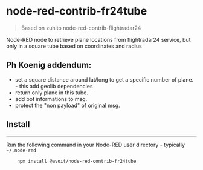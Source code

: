 node-red-contrib-fr24tube
=========================

> Based on zuhito node-red-contrib-flightradar24

Node-RED node to retrieve plane locations from flightradar24 service, but only in a square tube based on coordinates and radius

## Ph Koenig addendum:
- set a square distance around lat/long to get a specific number of plane.
        - this add geolib dependencies
- return only plane in this tube.
- add bot informations to msg.
- protect the "non payload" of original msg.

## Install
-------
Run the following command in your Node-RED user directory - typically `~/.node-red`

        npm install @avoit/node-red-contrib-fr24tube


